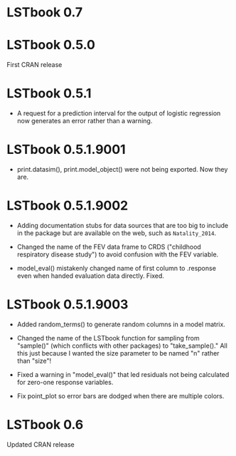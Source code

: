 # LSTbook 0.7

# LSTbook 0.5.0

First CRAN release

# LSTbook 0.5.1

* A request for a prediction interval for the output of logistic regression now generates an error rather than a warning.

# LSTbook 0.5.1.9001

* print.datasim(), print.model_object() were not being exported. Now they are.

# LSTbook 0.5.1.9002

* Adding documentation stubs for data sources that are too big to include in the package but are available on the web, such as `Natality_2014`. 

* Changed the name of the FEV data frame to CRDS ("childhood respiratory disease study") to avoid confusion with the FEV variable.

* model_eval() mistakenly changed name of first column to .response even when handed evaluation data directly. Fixed.

# LSTbook 0.5.1.9003

* Added random_terms() to generate random columns in a model matrix.

* Changed the name of the LSTbook function for sampling from "sample()" (which conflicts with other packages) to "take_sample()." All this just because I wanted the size parameter to be named "n" rather than "size"!

* Fixed a warning in "model_eval()" that led residuals not being calculated for zero-one response variables.

* Fix point_plot so error bars are dodged when there are multiple colors.

# LSTbook 0.6

Updated CRAN release 

